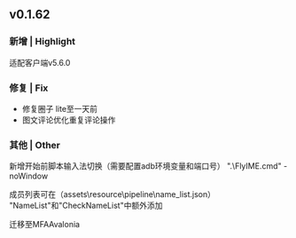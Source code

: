 ## v0.1.62
### 新增 | Highlight

适配客户端v5.6.0

### 修复 | Fix

* 修复圈子 lite至一天前
* 图文评论优化重复评论操作

### 其他 | Other

新增开始前脚本输入法切换（需要配置adb环境变量和端口号）
".\FlyIME.cmd" -noWindow

成员列表可在（assets\resource\pipeline\name_list.json）
"NameList"和"CheckNameList"中额外添加

迁移至MFAAvalonia
